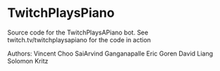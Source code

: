 # TwitchPlaysPiano

Source code for the TwitchPlaysAPiano bot. See twitch.tv/twitchplaysapiano for the code in action

Authors:
Vincent Choo
SaiArvind Ganganapalle
Eric Goren
David Liang
Solomon Kritz
